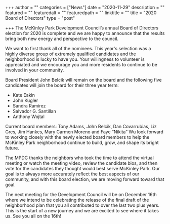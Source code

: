 +++
author = ""
categories = ["News"]
date = "2020-11-29"
description = ""
featured = ""
featuredalt = ""
featuredpath = ""
linktitle = ""
title = "2020 Board of Directors"
type = "post"

+++
The McKinley Park Development Council’s annual  Board of Directors election for 2020 is complete and we are happy to announce that the results bring both new energy and perspective to the council.

We want to first thank all of the nominees. This year's selection was a highly diverse group of extremely qualified candidates and the neighborhood is lucky to have you. Your willingness to volunteer is appreciated and we encourage you and more residents to continue to be involved in your community. 

Board President John Belcik will remain on the board and the following five candidates will join the board for their three year term:

- Kate Eakin
- John Kugler
- Sandra Ramirez
- Salvador G. Santillan
- Anthony Wojtal

Current board members: Tony Adams, John Belcik, Dan Covarrubias, Liz Gres, Jim Hankes, Mary Carmen Moreno and Faye “Nikita” Wu look forward to working closely with the newly elected board members to help the McKinley Park neighborhood continue to build, grow, and shape its bright future.

The MPDC thanks the neighbors who took the time to attend the virtual meeting or watch the meeting video, review the candidate bios, and then vote for the candidates they thought would best serve McKinley Park. Our goal is to always more accurately reflect the best aspects of our community, and with this board election, we are moving forward toward that goal.

The next meeting for the Development Council will be on  December 16th where we intend to be celebrating the release of the final draft of the neighborhood plan that you all contributed to over the last two plus years. This is the start of a new journey and we are excited to see where it takes us. See you all on the 16th!
